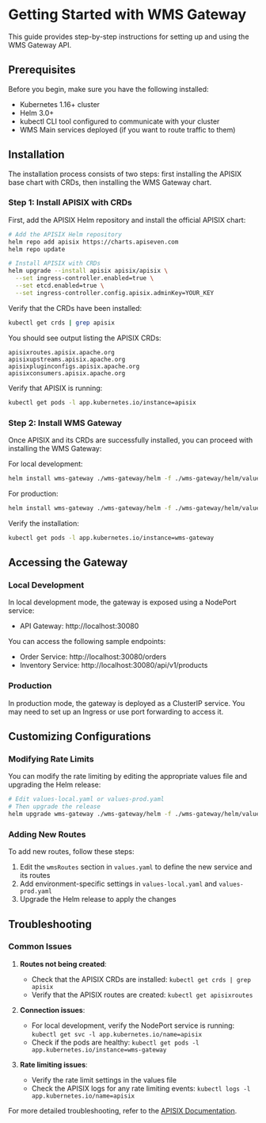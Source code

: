 # Getting Started with WMS Gateway

This guide provides step-by-step instructions for setting up and using the WMS Gateway API.

## Prerequisites

Before you begin, make sure you have the following installed:

- Kubernetes 1.16+ cluster
- Helm 3.0+
- kubectl CLI tool configured to communicate with your cluster
- WMS Main services deployed (if you want to route traffic to them)

## Installation

The installation process consists of two steps: first installing the APISIX base chart with CRDs, then installing the WMS Gateway chart.

### Step 1: Install APISIX with CRDs

First, add the APISIX Helm repository and install the official APISIX chart:

```bash
# Add the APISIX Helm repository
helm repo add apisix https://charts.apiseven.com
helm repo update

# Install APISIX with CRDs
helm upgrade --install apisix apisix/apisix \
  --set ingress-controller.enabled=true \
  --set etcd.enabled=true \
  --set ingress-controller.config.apisix.adminKey=YOUR_KEY
```

Verify that the CRDs have been installed:

```bash
kubectl get crds | grep apisix
```

You should see output listing the APISIX CRDs:
```
apisixroutes.apisix.apache.org
apisixupstreams.apisix.apache.org
apisixpluginconfigs.apisix.apache.org
apisixconsumers.apisix.apache.org
```

Verify that APISIX is running:

```bash
kubectl get pods -l app.kubernetes.io/instance=apisix
```

### Step 2: Install WMS Gateway

Once APISIX and its CRDs are successfully installed, you can proceed with installing the WMS Gateway:

For local development:
```bash
helm install wms-gateway ./wms-gateway/helm -f ./wms-gateway/helm/values-local.yaml
```

For production:
```bash
helm install wms-gateway ./wms-gateway/helm -f ./wms-gateway/helm/values-prod.yaml
```

Verify the installation:

```bash
kubectl get pods -l app.kubernetes.io/instance=wms-gateway
```

## Accessing the Gateway

### Local Development

In local development mode, the gateway is exposed using a NodePort service:

- API Gateway: http://localhost:30080

You can access the following sample endpoints:

- Order Service: http://localhost:30080/orders
- Inventory Service: http://localhost:30080/api/v1/products

### Production

In production mode, the gateway is deployed as a ClusterIP service. You may need to set up an Ingress or use port forwarding to access it.

## Customizing Configurations

### Modifying Rate Limits

You can modify the rate limiting by editing the appropriate values file and upgrading the Helm release:

```bash
# Edit values-local.yaml or values-prod.yaml
# Then upgrade the release
helm upgrade wms-gateway ./wms-gateway/helm -f ./wms-gateway/helm/values-local.yaml
```

### Adding New Routes

To add new routes, follow these steps:

1. Edit the `wmsRoutes` section in `values.yaml` to define the new service and its routes
2. Add environment-specific settings in `values-local.yaml` and `values-prod.yaml`
3. Upgrade the Helm release to apply the changes

## Troubleshooting

### Common Issues

1. **Routes not being created**:
   - Check that the APISIX CRDs are installed: `kubectl get crds | grep apisix`
   - Verify that the APISIX routes are created: `kubectl get apisixroutes`

2. **Connection issues**:
   - For local development, verify the NodePort service is running: `kubectl get svc -l app.kubernetes.io/name=apisix`
   - Check if the pods are healthy: `kubectl get pods -l app.kubernetes.io/instance=wms-gateway`

3. **Rate limiting issues**:
   - Verify the rate limit settings in the values file
   - Check the APISIX logs for any rate limiting events: `kubectl logs -l app.kubernetes.io/name=apisix`

For more detailed troubleshooting, refer to the [APISIX Documentation](https://apisix.apache.org/docs/apisix/getting-started/). 